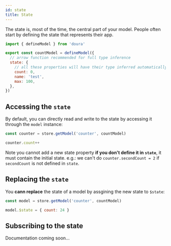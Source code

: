 ```yaml
---
id: state
title: State
---
```


The state is, most of the time, the central part of your model. People often start by defining the state that represents their app.

```js
import { defineModel } from 'doura'

export const countModel = defineModel({
  // arrow function recommended for full type inference
  state: {
    // all these properties will have their type inferred automatically
    count: 0,
    name: 'test',
    max: 100,
  },
})
```

## Accessing the `state`

By default, you can directly read and write to the state by accessing it through the `model` instance:

```js
const counter = store.getModel('counter', countModel)

counter.count++
```

Note you cannot add a new state property **if you don't define it in `state`**, it must contain the initial state. e.g.: we can't do `counter.secondCount = 2` if `secondCount` is not defined in `state`.

## Replacing the `state`

You **cann replace** the state of a model by assgining the new state to `$state`:

```js
const model = store.getModel('counter', countModel)

model.$state = { count: 24 }
```

## Subscribing to the state

Documentation coming soon...
